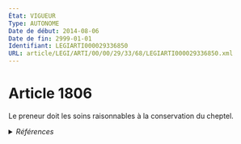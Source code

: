 ```yaml
---
État: VIGUEUR
Type: AUTONOME
Date de début: 2014-08-06
Date de fin: 2999-01-01
Identifiant: LEGIARTI000029336850
URL: article/LEGI/ARTI/00/00/29/33/68/LEGIARTI000029336850.xml
---
```


<h1>Article 1806</h1>

Le preneur doit les soins raisonnables à la conservation du cheptel.


<details>
  <summary><em>Références</em></summary>

  <h2>Articles faisant référence à l'article</h2>
  
  <ul>
    <li>
      <a href="https://legal.tricoteuses.fr//redirection/LEGIARTI000029333412?vers=git&vers=legifrance">LOI n° 2014-873 du 4 août 2014 pour l'égalité réelle entre les femmes et les hommes - article 26 ENTIEREMENT_MODIF</a> MODIFIE source
    </li>
  </ul>
  
  <h2>Références faites par l'article</h2>
  
  <ul>
    <li>
      2014-08-04 MODIFIE cible <a href="https://legal.tricoteuses.fr//redirection/LEGIARTI000029333412?vers=git&vers=legifrance">LOI n° 2014-873 du 4 août 2014 pour l'égalité réelle entre les femmes et les hommes - article 26 ENTIEREMENT_MODIF</a>
    </li>
    <li>
      CODIFICATION source Loi 1804-03-07
    </li>
  </ul>
</details>
